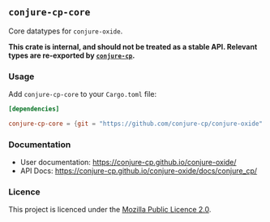 ## `conjure-cp-core`

Core datatypes for `conjure-oxide`.

**This crate is internal, and should not be treated as a stable API. Relevant
types are re-exported by
[`conjure-cp`](https://github.com/conjure-cp/conjure-oxide/crates/conjure-cp).**

### Usage

Add `conjure-cp-core` to your `Cargo.toml` file:

```toml
[dependencies]

conjure-cp-core = {git = "https://github.com/conjure-cp/conjure-oxide" }
```

### Documentation

- User documentation: <https://conjure-cp.github.io/conjure-oxide/>
- API Docs: <https://conjure-cp.github.io/conjure-oxide/docs/conjure_cp/>

### Licence

This project is licenced under the [Mozilla Public Licence
2.0](https://www.mozilla.org/en-US/MPL/2.0/).
